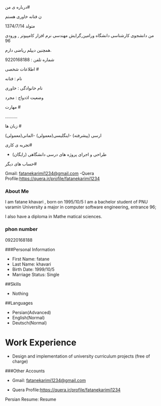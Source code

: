 درباره ی من#

ن فتانه خاوری هستم

متولد    1374/7/14 

من دانشجوی کارشناسی دانشگاه  ورامین,گرایش مهندسی نرم افزار کامپیوتر , ورودی 96

همچنین دیپلم ریاضی دارم.


شماره تلفن : 9220168188


اطلاعات شخصی #

نام : فتانه

نام خانوادگی : خاوری

وضعیت اذدواج : مجرد


  مهارت #

..........

زبان ها #

ارسی (پیشرفته)
-اینگلیسی(معمولی)
-المانی(معمولی)

تجربه ی کاری# 

- طراحی و اجرای پروژه های درسی دانشگاهی (رایگان)

حساب های دیگر#

Gmail: fatanekarimi1234@gmail.com 
-Quera Profile:https://quera.ir/profile/fatanekarimi1234

### About Me
I am fatane khavari  , born on 1995/10/5
I am a bachelor student of PNU varamin University a major in computer software engineering, entrance 96;

I also have a diploma in Mathe matical sciences.

### phon number
09220168188

###Personal Information
- First Name: fatane
- Last Name: khavari
- Birth Date: 1999/10/5
- Marriage Status: Single

##Skills
- Nothing

##Languages
- Persian(Advanced)
- English(Normal)
- Deutsch(Normal)

# Work Experience
+ Design and implementation of university curriculum projects (free of charge)

###Other Accounts

- Gmail: fatanekarimi1234@gmail.com

- Quera Profile:https://quera.ir/profile/fatanekarimi1234

Persian Resume: Resume
